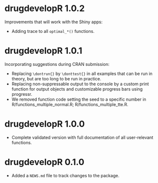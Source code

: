 # drugdevelopR 1.0.2

Improvements that will work with the Shiny apps:

* Adding trace to all `optimal_*()` functions.

# drugdevelopR 1.0.1

Incorporating suggestions during CRAN submission: 

* Replacing `\dontrun{}` by `\donttest{}` in all examples that can be run in theory, but are too long to be run in practice.
* Replacing non-suppressable output to the console by a custom print function for output objects and customizable progress bars using progressr.
* We removed function code setting the seed to a specific number in R/functions_multiple_normal.R; R/functions_multiple_tte.R.

# drugdevelopR 1.0.0

* Complete validated version with full documentation of all user-relevant functions.

# drugdevelopR 0.1.0

* Added a `NEWS.md` file to track changes to the package.
